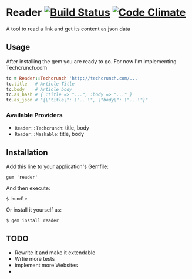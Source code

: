 # Reader [![Build Status](https://travis-ci.org/amrnt/reader.png?branch=master)](https://travis-ci.org/amrnt/reader) [![Code Climate](https://codeclimate.com/badge.png)](https://codeclimate.com/github/amrnt/reader)

A tool to read a link and get its content as json data

## Usage

After installing the gem you are ready to go. For now I'm implementing Techcrunch.com

```ruby
tc = Reader::Techcrunch 'http://techcrunch.com/...'
tc.title   # Article Title
tc.body    # Article body
tc.as_hash # { :title => "...", :body => "..." }
tc.as_json # "{\"title\": \"...\", \"body\": \"...\"}"
```

### Available Providers

* `Reader::Techcrunch`: title, body
* `Reader::Mashable`: title, body

## Installation

Add this line to your application's Gemfile:

    gem 'reader'

And then execute:

    $ bundle

Or install it yourself as:

    $ gem install reader

## TODO

* Rewrite it and make it extendable
* Wrtie more tests
* implement more Websites
* 

